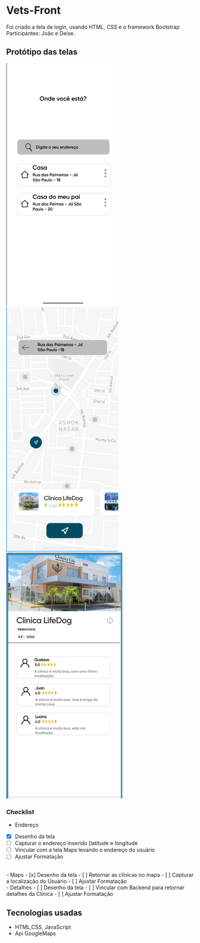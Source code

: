 # Vets-Front

Foi criado a tela de login, usando HTML, CSS e  o framework Bootstrap
Participantes: João e Deise.

## Protótipo das telas

![Endereço](./imagens/endereco.png)
![Endereço](./imagens/map.png)
![Endereço](./imagens/detalhesClinica.png)

### Checklist

- Endereço
- [x] Desenho da tela
- [ ] Capturar o endereço inserido [latitude e longitude
- [ ] Vincular com a tela Maps levando o endereço do usuário
- [ ] Ajustar Formatação
<br>
- Maps
- [x] Desenho da tela
- [ ] Retornar as clínicas no mapa
- [ ] Capturar a localização do Usuário
- [ ] Ajustar Formatação
<br>
- Detalhes
- [ ] Desenho da tela
- [ ] Vincular com Backend para retornar detalhes da Clínica
- [ ] Ajustar Formatação

## Tecnologias usadas

- HTML,CSS, JavaScript
- Api GoogleMaps